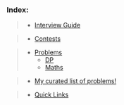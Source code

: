### Index:

> - [Interview Guide](https://github.com/anicksaha/leetcode/blob/master/resources/md-files/interview-guide.md)

> - [Contests](https://github.com/anicksaha/leetcode/blob/master/resources/md-files/contests.md)

> - [Problems](https://github.com/anicksaha/leetcode/blob/master/resources/md-files/problems.md)
>   * [DP](https://github.com/anicksaha/leetcode/blob/master/resources/md-files/dp.md)
>   * [Maths](https://github.com/anicksaha/leetcode/blob/master/resources/md-files/maths.md)

> - [My curated list of problems!](https://github.com/anicksaha/leetcode/blob/master/resources/md-files/leetcode-me.md)

> - [Quick Links](https://github.com/anicksaha/leetcode/blob/master/resources/md-files/quick-links.md)



